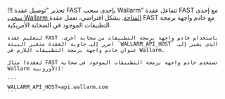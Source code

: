 !!! تحذير "توصيل عقدة FAST بإحدى سحب Wallarm"
    تتفاعل عقدة FAST مع إحدى [سحب Wallarm المتاحة](../cloud-list.md). بشكل افتراضي، تعمل عقدة FAST مع خادم واجهة برمجة التطبيقات الموجود في السحابة الأمريكية.
    
    لتعليم عقدة FAST باستخدام خادم واجهة برمجة التطبيقات من سحابة أخرى، امرر إلى حاوية العقدة متغير البيئة `WALLARM_API_HOST` الذي يشير إلى عنوان خادم واجهة برمجة التطبيقات اللازم في Wallarm.

    مثال (لعقدة FAST تستخدم خادم واجهة برمجة التطبيقات الموجود في سحابة Wallarm الأوروبية):

    ```
    WALLARM_API_HOST=api.wallarm.com      
    ```